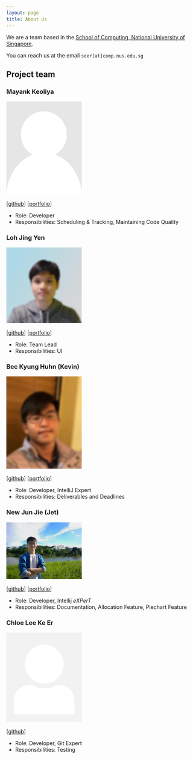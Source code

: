 ```yaml
---
layout: page
title: About Us
---
```


We are a team based in the [School of Computing, National University of Singapore](http://www.comp.nus.edu.sg).

You can reach us at the email `seer[at]comp.nus.edu.sg`

## Project team

### Mayank Keoliya

<img src="images/mkeoliya.png" width="200px">

[[github](http://github.com/mkeoliya)]
[[portfolio](team/mkeoliya.md)]

* Role: Developer
* Responsibilities: Scheduling & Tracking, Maintaining Code Quality

### Loh Jing Yen

<img src="images/jingyenloh.png" width="200px">

[[github](https://github.com/jingyenloh)]
[[portfolio](team/jingyenloh.md)]

* Role: Team Lead
* Responsibilities: UI

### Bec Kyung Huhn (Kevin)

<img src="images/lysire.png" width="200px">

[[github](http://github.com/lysire)]
[[portfolio](team/lysire.md)]

* Role: Developer, IntelliJ Expert
* Responsibilities: Deliverables and Deadlines

### New Jun Jie (Jet)

<img src="images/jetnew.png" width="200px">

[[github](http://github.com/jetnew)]
[[portfolio](team/jetnew.md)]

* Role: Developer, Intellij *eXPerT*
* Responsibilities: Documentation, Allocation Feature, Piechart Feature

### Chloe Lee Ke Er

<img src="images/chloelee767.png" width="200px">

[[github](http://github.com/chloelee767)]

* Role: Developer, Git Expert
* Responsibilities: Testing
